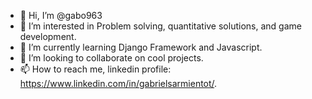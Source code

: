 - 👋 Hi, I’m @gabo963
- 👀 I’m interested in Problem solving, quantitative solutions, and game development.
- 🌱 I’m currently learning Django Framework and Javascript. 
- 💞️ I’m looking to collaborate on cool projects.
- 📫 How to reach me, linkedin profile: https://www.linkedin.com/in/gabrielsarmientot/.

<!---
gabo963/gabo963 is a ✨ special ✨ repository because its `README.md` (this file) appears on your GitHub profile.
You can click the Preview link to take a look at your changes.
--->

